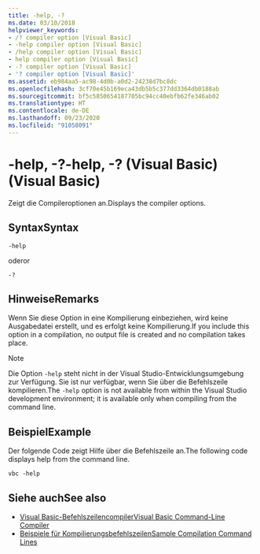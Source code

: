 ```yaml
---
title: -help, -?
ms.date: 03/10/2018
helpviewer_keywords:
- /? compiler option [Visual Basic]
- -help compiler option [Visual Basic]
- /help compiler option [Visual Basic]
- help compiler option [Visual Basic]
- -? compiler option [Visual Basic]
- '? compiler option [Visual Basic]'
ms.assetid: eb984aa5-ac98-4d0b-a0d2-24238d7bc8dc
ms.openlocfilehash: 3cf70e45b169eca43db5b5c377dd3364db0188ab
ms.sourcegitcommit: bf5c5850654187705bc94cc40ebfb62fe346ab02
ms.translationtype: HT
ms.contentlocale: de-DE
ms.lasthandoff: 09/23/2020
ms.locfileid: "91058091"
---
```

# <a name="-help---visual-basic"></a><span data-ttu-id="7e5cf-102">-help, -?</span><span class="sxs-lookup"><span data-stu-id="7e5cf-102">-help, -?</span></span> <span data-ttu-id="7e5cf-103">(Visual Basic)</span><span class="sxs-lookup"><span data-stu-id="7e5cf-103">(Visual Basic)</span></span>

<span data-ttu-id="7e5cf-104">Zeigt die Compileroptionen an.</span><span class="sxs-lookup"><span data-stu-id="7e5cf-104">Displays the compiler options.</span></span>  
  
## <a name="syntax"></a><span data-ttu-id="7e5cf-105">Syntax</span><span class="sxs-lookup"><span data-stu-id="7e5cf-105">Syntax</span></span>  
  
```console  
-help  
```

<span data-ttu-id="7e5cf-106">oder</span><span class="sxs-lookup"><span data-stu-id="7e5cf-106">or</span></span>  

```console
-?  
```  
  
## <a name="remarks"></a><span data-ttu-id="7e5cf-107">Hinweise</span><span class="sxs-lookup"><span data-stu-id="7e5cf-107">Remarks</span></span>  

 <span data-ttu-id="7e5cf-108">Wenn Sie diese Option in eine Kompilierung einbeziehen, wird keine Ausgabedatei erstellt, und es erfolgt keine Kompilierung.</span><span class="sxs-lookup"><span data-stu-id="7e5cf-108">If you include this option in a compilation, no output file is created and no compilation takes place.</span></span>  
  
> [!NOTE]
> <span data-ttu-id="7e5cf-109">Die Option `-help` steht nicht in der Visual Studio-Entwicklungsumgebung zur Verfügung. Sie ist nur verfügbar, wenn Sie über die Befehlszeile kompilieren.</span><span class="sxs-lookup"><span data-stu-id="7e5cf-109">The `-help` option is not available from within the Visual Studio development environment; it is available only when compiling from the command line.</span></span>  
  
## <a name="example"></a><span data-ttu-id="7e5cf-110">Beispiel</span><span class="sxs-lookup"><span data-stu-id="7e5cf-110">Example</span></span>  

 <span data-ttu-id="7e5cf-111">Der folgende Code zeigt Hilfe über die Befehlszeile an.</span><span class="sxs-lookup"><span data-stu-id="7e5cf-111">The following code displays help from the command line.</span></span>  
  
```console  
vbc -help  
```  
  
## <a name="see-also"></a><span data-ttu-id="7e5cf-112">Siehe auch</span><span class="sxs-lookup"><span data-stu-id="7e5cf-112">See also</span></span>

- [<span data-ttu-id="7e5cf-113">Visual Basic-Befehlszeilencompiler</span><span class="sxs-lookup"><span data-stu-id="7e5cf-113">Visual Basic Command-Line Compiler</span></span>](index.md)
- [<span data-ttu-id="7e5cf-114">Beispiele für Kompilierungsbefehlszeilen</span><span class="sxs-lookup"><span data-stu-id="7e5cf-114">Sample Compilation Command Lines</span></span>](sample-compilation-command-lines.md)
